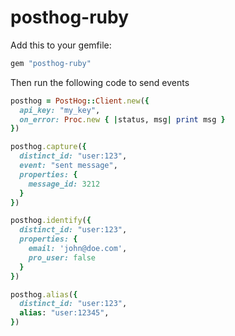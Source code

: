 # posthog-ruby

Add this to your gemfile:

```ruby
gem "posthog-ruby"
```

Then run the following code to send events

```ruby
posthog = PostHog::Client.new({
  api_key: "my_key",
  on_error: Proc.new { |status, msg| print msg }
})

posthog.capture({
  distinct_id: "user:123",
  event: "sent message",
  properties: {
    message_id: 3212
  }
})

posthog.identify({
  distinct_id: "user:123",
  properties: {
    email: 'john@doe.com',
    pro_user: false
  }
})

posthog.alias({
  distinct_id: "user:123",
  alias: "user:12345",
})
```
